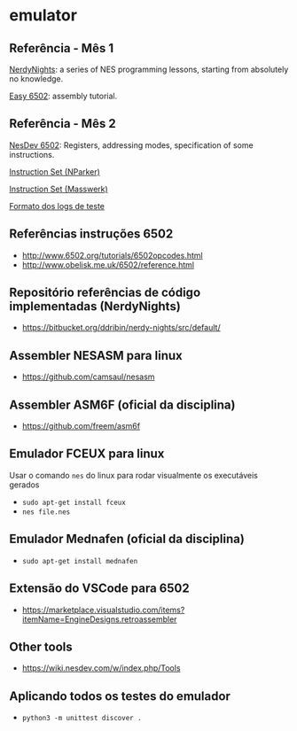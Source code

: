 # emulator

## Referência - Mês 1

[NerdyNights](http://nintendoage.com/forum/messageview.cfm?catid=22&threadid=7155): a series of NES programming lessons, starting from absolutely no knowledge.

[Easy 6502](https://skilldrick.github.io/easy6502/#intro): assembly tutorial.

## Referência - Mês 2

[NesDev 6502](http://nesdev.com/6502.txt): Registers, addressing modes, specification of some instructions.

[Instruction Set (NParker)](http://nparker.llx.com/a2/opcodes.html)

[Instruction Set (Masswerk)](https://www.masswerk.at/6502/6502_instruction_set.html#CMP)

[Formato dos logs de teste](https://github.com/AlissonLinhares/nesemu)

## Referências instruções 6502
- http://www.6502.org/tutorials/6502opcodes.html
- http://www.obelisk.me.uk/6502/reference.html

## Repositório referências de código implementadas (NerdyNights)
- https://bitbucket.org/ddribin/nerdy-nights/src/default/

## Assembler NESASM para linux
- https://github.com/camsaul/nesasm

## Assembler ASM6F (oficial da disciplina)
- https://github.com/freem/asm6f

## Emulador FCEUX para linux
Usar o comando `nes` do linux para rodar visualmente os executáveis gerados
- `sudo apt-get install fceux`
- `nes file.nes`

## Emulador Mednafen (oficial da disciplina)
- `sudo apt-get install mednafen`

## Extensão do VSCode para 6502

- https://marketplace.visualstudio.com/items?itemName=EngineDesigns.retroassembler

## Other tools
- https://wiki.nesdev.com/w/index.php/Tools

## Aplicando todos os testes do emulador
- `python3 -m unittest discover .`
